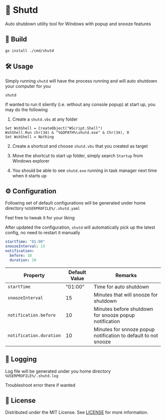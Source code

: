 # 🛑 Shutd

Auto shutdown utility tool for Windows with popup and snooze features

## 🔨 Build

```
go install ./cmd/shutd
```

## 🛠 Usage

Simply running `shutd` will have the process running and will auto shutdown your computer for you

```
shutd
```

If wanted to run it sliently (i.e. without any console popup) at start up, you may do the following

1. Create a `shutd.vbs` at any folder
```
Set WshShell = CreateObject("WScript.Shell") 
WshShell.Run chr(34) & "%GOPATH%\shutd.exe" & Chr(34), 0
Set WshShell = Nothing
```

2. Create a shortcut and choose `shutd.vbs` that you created as target

3. Move the shortcut to start up folder, simply search `Startup` from Windows explorer

4. You should be able to see `shutd.exe` running in task manager next time when it starts up

## ⚙ Configuration

Following set of default configurations will be generated under home directory `%USERPROFILE%/.shutd.yaml`

Feel free to tweak it for your liking

After updated the configuration, `shutd` will automatically pick up the latest config, no need to restart it manually

```yaml
startTime: "01:00"
snoozeInterval: 15
notification:
  before: 10
  duration: 10
```

| Property                | Default Value | Remarks                                                             |
| ----------------------- | ------------- | ------------------------------------------------------------------- |
| `startTime`             | "01:00"       | Time for auto shutdown                                         |
| `snoozeInterval`        | 15            | Minutes that will snooze for shutdown                      |
| `notification.before`   | 10            | Minutes before shutdown for snooze popup notification     |
| `notification.duration` | 10            | Minutes for snnoze popup notification to default to not snooze |

## 📃 Logging

Log file will be generated under you home directory `%USERPROFILE%/.shutd.log`

Troubleshoot error there if wanted

## 📜 License

Distributed under the MIT License. See [LICENSE](./LICENSE) for more information.